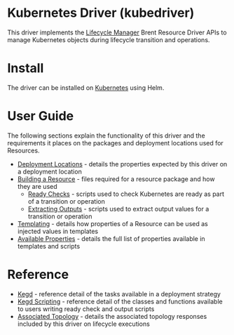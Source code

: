 # Kubernetes Driver (kubedriver)

This driver implements the [Lifecycle Manager](http://servicelifecyclemanager.com/2.1.0/) Brent Resource Driver APIs to manage Kubernetes objects during lifecycle transition and operations.

# Install

The driver can be installed on [Kubernetes](install.md) using Helm.

# User Guide

The following sections explain the functionality of this driver and the requirements it places on the packages and deployment locations used for Resources.

- [Deployment Locations](user-guide/deployment-locations.md) - details the properties expected by this driver on a deployment location
- [Building a Resource](user-guide/building-a-resource.md) - files required for a resource package and how they are used
    - [Ready Checks](user-guide/ready-checks.md) - scripts used to check Kubernetes are ready as part of a transition or operation
    - [Extracting Outputs](user-guide/extracting-outputs.md) - scripts used to extract output values for a transition or operation
- [Templating](user-guide/templating.md) - details how properties of a Resource can be used as injected values in templates
- [Available Properties](user-guide/properties.md) - details the full list of properties available in templates and scripts

# Reference

- [Kegd](reference/kegd/index.md) - reference detail of the tasks available in a deployment strategy
- [Kegd Scripting](reference/kegd/scripting/index.md) - reference detail of the classes and functions available to users writing ready check and output scripts
- [Associated Topology](reference/associated-topology.md) - details the associated topology responses included by this driver on lifecycle executions